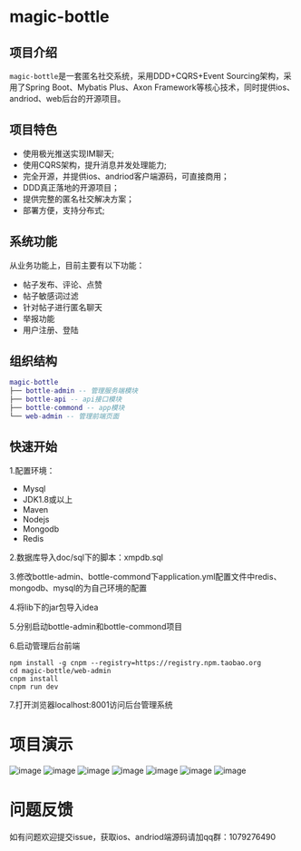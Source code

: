 # magic-bottle

## 项目介绍
`magic-bottle`是一套匿名社交系统，采用DDD+CQRS+Event Sourcing架构，采用了Spring Boot、Mybatis Plus、Axon Framework等核心技术，同时提供ios、andriod、web后台的开源项目。

## 项目特色
- 使用极光推送实现IM聊天;
- 使用CQRS架构，提升消息并发处理能力;
- 完全开源，并提供ios、andriod客户端源码，可直接商用；
- DDD真正落地的开源项目；
- 提供完整的匿名社交解决方案；
- 部署方便，支持分布式;

## 系统功能
从业务功能上，目前主要有以下功能：
- 帖子发布、评论、点赞
- 帖子敏感词过滤
- 针对帖子进行匿名聊天
- 举报功能
- 用户注册、登陆


## 组织结构

``` lua
magic-bottle
├── bottle-admin -- 管理服务端模块
├── bottle-api -- api接口模块
├── bottle-commond -- app模块
└── web-admin -- 管理前端页面
```

## 快速开始
1.配置环境：
- Mysql
- JDK1.8或以上
- Maven
- Nodejs
- Mongodb
- Redis

2.数据库导入doc/sql下的脚本：xmpdb.sql

3.修改bottle-admin、bottle-commond下application.yml配置文件中redis、mongodb、mysql的为自己环境的配置

4.将lib下的jar包导入idea

5.分别启动bottle-admin和bottle-commond项目


6.启动管理后台前端
```
npm install -g cnpm --registry=https://registry.npm.taobao.org
cd magic-bottle/web-admin
cnpm install
cnpm run dev
```
7.打开浏览器localhost:8001访问后台管理系统

# 项目演示
![image](./doc/img/1.jpg)
![image](./doc/img/2.jpg)
![image](./doc/img/3.jpg)
![image](./doc/img/4.jpg)
![image](./doc/img/5.jpg)
![image](./doc/img/6.jpg)
![image](./doc/img/7.jpg)



# 问题反馈

如有问题欢迎提交issue，获取ios、andriod端源码请加qq群：1079276490

